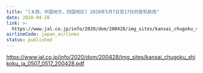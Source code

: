 ```yaml
---
title: "[关西，中国地方，四国地区] 2020年5月7日至17日的登机航班"
date: 2020-04-28
link: >-
  https://www.jal.co.jp/info/2020/dom/200428/img_sites/kansai_chugoku_shikoku_ja_0507_0517_200428.pdf
airlineCode: japan_airlines
status: published
---
```

https://www.jal.co.jp/info/2020/dom/200428/img_sites/kansai_chugoku_shikoku_ja_0507_0517_200428.pdf
